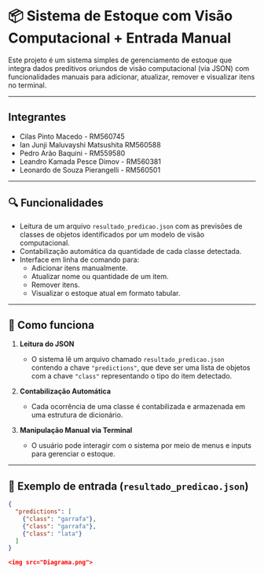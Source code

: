 # 📦 Sistema de Estoque com Visão Computacional + Entrada Manual

Este projeto é um sistema simples de gerenciamento de estoque que integra dados preditivos oriundos de visão computacional (via JSON) com funcionalidades manuais para adicionar, atualizar, remover e visualizar itens no terminal.

---

## Integrantes

- Cilas Pinto Macedo - RM560745
- Ian Junji Maluvayshi Matsushita RM560588
- Pedro Arão Baquini - RM559580
- Leandro Kamada Pesce Dimov - RM560381
- Leonardo de Souza Pierangelli - RM560501

---

## 🔍 Funcionalidades

- Leitura de um arquivo `resultado_predicao.json` com as previsões de classes de objetos identificados por um modelo de visão computacional.
- Contabilização automática da quantidade de cada classe detectada.
- Interface em linha de comando para:
  - Adicionar itens manualmente.
  - Atualizar nome ou quantidade de um item.
  - Remover itens.
  - Visualizar o estoque atual em formato tabular.

---

## 🧠 Como funciona

1. **Leitura do JSON**
   - O sistema lê um arquivo chamado `resultado_predicao.json` contendo a chave `"predictions"`, que deve ser uma lista de objetos com a chave `"class"` representando o tipo do item detectado.

2. **Contabilização Automática**
   - Cada ocorrência de uma classe é contabilizada e armazenada em uma estrutura de dicionário.

3. **Manipulação Manual via Terminal**
   - O usuário pode interagir com o sistema por meio de menus e inputs para gerenciar o estoque.

---

## 📁 Exemplo de entrada (`resultado_predicao.json`)
```json
{
  "predictions": [
    {"class": "garrafa"},
    {"class": "garrafa"},
    {"class": "lata"}
  ]
}

<img src="Diagrama.png">
